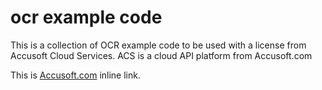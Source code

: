 # ocr example code
This is a collection of OCR example code to be used with a license from Accusoft Cloud Services. ACS is a cloud API platform from Accusoft.com

This is [Accusoft.com](https://www.accusoft.com/products/accusoft-cloud-services/overview/ "Accusoft.com Cloud Services") inline link.
